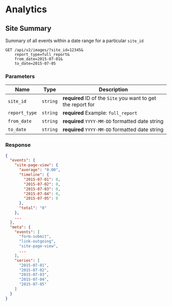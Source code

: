 # Analytics

## Site Summary

Summary of all events within a date range for a particular `site_id`

    GET /api/v2/images/?site_id=12345&
        report_type=full_report&
        from_date=2015-07-01&
        to_date=2015-07-05

### Parameters

Name | Type | Description
-----|------|--------------
`site_id`|`string`|**required** ID of the `Site` you want to get the report for
`report_type`|`string`|**required** Example: `full_report`
`from_date`|`string`|**required** `YYYY-MM-DD` formatted date string
`to_date`|`string`|**required** `YYYY-MM-DD` formatted date string

### Response

```json
{
  "events": {
    "site-page-view": {
      "average": "0.00",
      "timeline": {
        "2015-07-01": 0,
        "2015-07-02": 0,
        "2015-07-03": 0,
        "2015-07-04": 0,
        "2015-07-05": 0
      },
      "total": "0"
    },
    ...
  },
  "meta": {
    "events": [
      "form-submit",
      "link-outgoing",
      "site-page-view",
      ...
    ],
    "series": [
      "2015-07-01",
      "2015-07-02",
      "2015-07-03",
      "2015-07-04",
      "2015-07-05"
    ]
  }
}
```
